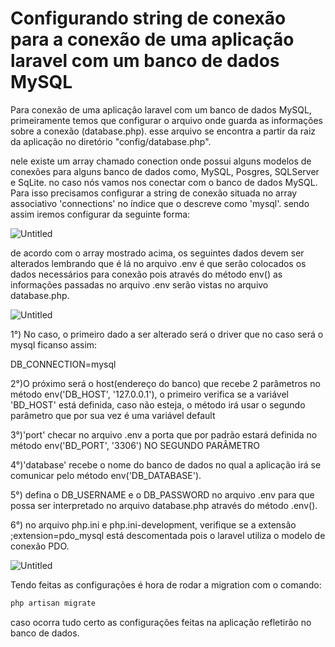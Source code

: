 # Configurando string de conexão para a conexão de uma aplicação laravel com um banco de dados MySQL

Para conexão de uma aplicação laravel com um banco de dados MySQL, primeiramente temos que configurar o arquivo onde guarda as informações sobre a conexão (database.php). esse arquivo se encontra a partir da raiz da aplicação no diretório "config/database.php".

nele existe um array chamado conection onde possui alguns modelos de conexões para alguns banco de dados como, MySQL, Posgres, SQLServer e SqLite. no caso nós vamos nos conectar com o banco de dados MySQL. Para isso precisamos configurar a string de conexão situada no array associativo 'connections' no índice que o descreve como 'mysql'. sendo assim iremos configurar da seguinte forma:

![Untitled](Configurando%20string%20de%20conexa%CC%83o%20para%20a%20conexa%CC%83o%20de%20b94dc8d8243e478f9ee7437757fa0bd0/Untitled.png)

de acordo com o array mostrado acima, os seguintes dados devem ser alterados lembrando que é lá no arquivo .env é que serão colocados os dados necessários para conexão pois através do método env() as informações passadas no arquivo .env serão vistas no arquivo database.php.

![Untitled](Configurando%20string%20de%20conexa%CC%83o%20para%20a%20conexa%CC%83o%20de%20b94dc8d8243e478f9ee7437757fa0bd0/Untitled%201.png)

1°) No caso, o primeiro dado a ser alterado será o driver que no caso será o mysql ficanso assim:

DB_CONNECTION=mysql

2°)O próximo será o host(endereço do banco) que recebe 2 parâmetros no método env('DB_HOST', '127.0.0.1'), o primeiro verifica se a variável 'BD_HOST' está definida, caso não esteja, o método irá usar o segundo parâmetro que por sua vez é uma variável default

3°)'port' checar no arquivo .env a porta que por padrão estará definida no método env('BD_PORT', '3306') NO SEGUNDO PARÂMETRO

4°)'database' recebe o nome do banco de dados no qual a aplicação irá se comunicar pelo método env('DB_DATABASE').

5°) defina o DB_USERNAME e o DB_PASSWORD no arquivo .env para que possa ser interpretado no arquivo database.php através do método .env().

6°) no arquivo php.ini e php.ini-development, verifique se a extensão ;extension=pdo_mysql está descomentada pois o laravel utiliza o modelo de conexão PDO.

![Untitled](Configurando%20string%20de%20conexa%CC%83o%20para%20a%20conexa%CC%83o%20de%20b94dc8d8243e478f9ee7437757fa0bd0/Untitled%202.png)

Tendo feitas as configurações é hora de rodar a migration com o comando:

```php
php artisan migrate
```

caso ocorra tudo certo as configurações feitas na aplicação refletirão no banco de dados.